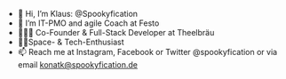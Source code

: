 
- 👋 Hi, I’m Klaus: @Spookyfication
- 👀 I’m IT-PMO and agile Coach at Festo 
- 👨‍💻🍺 Co-Founder & Full-Stack Developer at Theelbräu 
- 🚀🔭Space- & Tech-Enthusiast
- 📫 Reach me at Instagram, Facebook or Twitter @spookyfication or via email konatk@spookyfication.de

